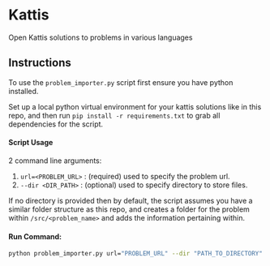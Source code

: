 # Kattis

Open Kattis solutions to problems in various languages

## Instructions

To use the `problem_importer.py` script first ensure you have python installed.

Set up a local python virtual environment for your kattis solutions like in this repo, and then run `pip install -r requirements.txt`
to grab all dependencies for the script.

#### Script Usage

2 command line arguments:

1. `url=<PROBLEM_URL>` : (required) used to specify the problem url.
2. `--dir <DIR_PATH>` : (optional) used to specify directory to store files.

If no directory is provided then by default, the script assumes you have a similar folder structure as this repo, and creates
a folder for the problem within `/src/<problem_name>` and adds the information pertaining within.

#### Run Command:

```bash
python problem_importer.py url="PROBLEM_URL" --dir "PATH_TO_DIRECTORY"
```
